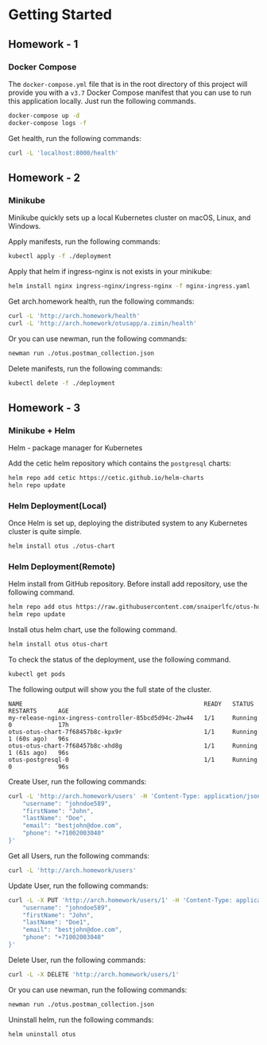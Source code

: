 # Getting Started

## Homework - 1
### Docker Compose

The `docker-compose.yml` file that is in the root directory of this project will provide you with a `v3.7` Docker
Compose manifest that you can use to run this application locally. Just run the following commands.

```bash
docker-compose up -d
docker-compose logs -f
```

Get health, run the following commands:

````bash
curl -L 'localhost:8000/health'
````

## Homework - 2

### Minikube

Minikube quickly sets up a local Kubernetes cluster on macOS, Linux, and Windows.

Apply manifests, run the following commands:

````bash
kubectl apply -f ./deployment
````

Apply that helm if ingress-nginx is not exists in your minikube:

````bash
helm install nginx ingress-nginx/ingress-nginx -f nginx-ingress.yaml
````

Get arch.homework health, run the following commands:

````bash
curl -L 'http://arch.homework/health'
curl -L 'http://arch.homework/otusapp/a.zimin/health'
````

Or you can use newman, run the following commands:

````bash
newman run ./otus.postman_collection.json
````

Delete manifests, run the following commands:

````bash
kubectl delete -f ./deployment
````

## Homework - 3

### Minikube + Helm

Helm - package manager for Kubernetes

Add the cetic helm repository which contains the `postgresql` charts:

```bash
helm repo add cetic https://cetic.github.io/helm-charts
heln repo update
```

### Helm Deployment(Local)

Once Helm is set up, deploying the distributed system to any Kubernetes cluster is quite simple.

```bash
helm install otus ./otus-chart 
```

### Helm Deployment(Remote)

Helm install from GitHub repository. Before install add repository, use the following command.

````bash
helm repo add otus https://raw.githubusercontent.com/snaiperlfc/otus-homeworks/master
helm repo update
````

Install otus helm chart, use the following command.

````bash
helm install otus otus-chart
````

To check the status of the deployment, use the following command.

```bash
kubectl get pods
```

The following output will show you the full state of the cluster.

```text
NAME                                                   READY   STATUS    RESTARTS      AGE
my-release-nginx-ingress-controller-85bcd5d94c-2hw44   1/1     Running   0             17h
otus-otus-chart-7f68457b8c-kpx9r                       1/1     Running   1 (60s ago)   96s
otus-otus-chart-7f68457b8c-xhd8g                       1/1     Running   1 (61s ago)   96s
otus-postgresql-0                                      1/1     Running   0             96s
```

Create User, run the following commands:

````bash
curl -L 'http://arch.homework/users' -H 'Content-Type: application/json' --data-raw '{
    "username": "johndoe589",
    "firstName": "John",
    "lastName": "Doe",
    "email": "bestjohn@doe.com",
    "phone": "+71002003040"
}'
````

Get all Users, run the following commands:

````bash
curl -L 'http://arch.homework/users'
````

Update User, run the following commands:

````bash
curl -L -X PUT 'http://arch.homework/users/1' -H 'Content-Type: application/json' --data-raw '{
    "username": "johndoe589",
    "firstName": "John",
    "lastName": "Doe1",
    "email": "bestjohn@doe.com",
    "phone": "+71002003040"
}'
````

Delete User, run the following commands:

````bash
curl -L -X DELETE 'http://arch.homework/users/1'
````

Or you can use newman, run the following commands:

````bash
newman run ./otus.postman_collection.json
````

Uninstall helm, run the following commands:

````bash
helm uninstall otus
````
